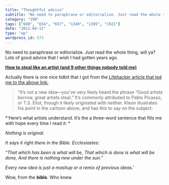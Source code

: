 ```yaml
---
title: "Thoughtful advice"
subtitle: "No need to paraphrase or editorialize. Just read the whole thing, will ya? Lots of good advice that ..."
category: "298"
tags: ["608", "654", "657", "1240", "1395", "1921"]
date: "2011-04-11"
type: "wp"
wordpress_id: 573
---
```

No need to paraphrase or editorialize. Just read the whole thing, will ya? Lots of good advice that I wish I had gotten years ago.

**[How to steal like an artist (and 9 other things nobody told me)](http://www.austinkleon.com/2011/03/30/how-to-steal-like-an-artist-and-9-other-things-nobody-told-me/)**

Actually there is one nice tidbit that I got from the [Lifehacker article that led me to the above link:](http://lifehacker.com/#!5790337/steal-like-an-artist-and-relax-nothing-is-original)

> “It’s not a new idea—you’ve very likely heard the phrase “Good artists borrow, great artists steal.” It’s commonly attributed to Pablo Picasso, or T.S. Eliot, though it likely originated with neither. Kleon illustrates his point in the cartoon above, and has this to say on the subject:

*‘Here’s what artists understand. It’s the a three-word sentence that fills me with hope every time I read it:
*

*Nothing is original.*

*It says it right there in the Bible. Ecclesiastes:*

*“That which has been is what will be, That which is done is what will be done, And there is nothing new under the sun.”*

*Every new idea is just a mashup or a remix of previous ideas.’*

Wow, from the **bible**. Who knew.